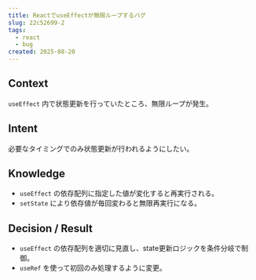 ```yaml
---
title: ReactでuseEffectが無限ループするバグ
slug: 22c52699-2
tags:
  - react
  - bug
created: 2025-08-20
---
```



## Context


`useEffect` 内で状態更新を行っていたところ、無限ループが発生。


## Intent


必要なタイミングでのみ状態更新が行われるようにしたい。


## Knowledge

- `useEffect` の依存配列に指定した値が変化すると再実行される。
- `setState` により依存値が毎回変わると無限再実行になる。

## Decision / Result

- `useEffect` の依存配列を適切に見直し、state更新ロジックを条件分岐で制御。
- `useRef` を使って初回のみ処理するように変更。

